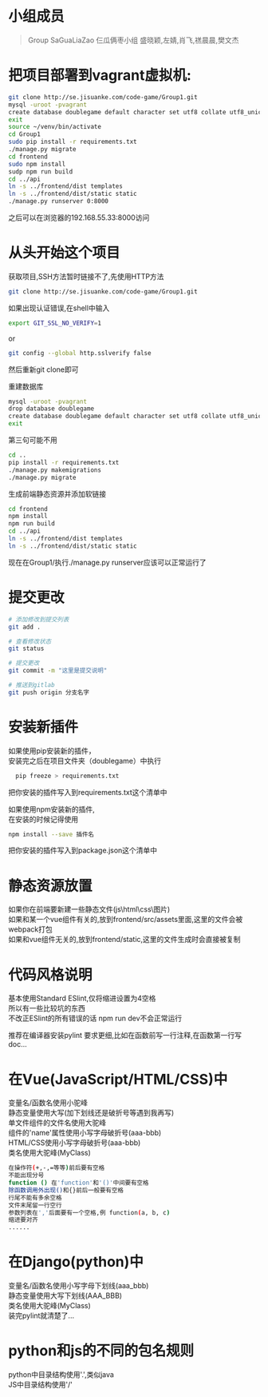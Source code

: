 # 小组成员

> Group SaGuaLiaZao 仨瓜俩枣小组
> 盛晓颖,左婧,肖飞,禚晨晨,樊文杰

# 把项目部署到vagrant虚拟机:
``` bash
git clone http://se.jisuanke.com/code-game/Group1.git
mysql -uroot -pvagrant
create database doublegame default character set utf8 collate utf8_unicode_ci;
exit
source ~/venv/bin/activate
cd Group1
sudo pip install -r requirements.txt
./manage.py migrate
cd frontend
sudo npm install
sudp npm run build
cd ../api
ln -s ../frontend/dist templates
ln -s ../frontend/dist/static static
./manage.py runserver 0:8000
```
之后可以在浏览器的192.168.55.33:8000访问  

# 从头开始这个项目

获取项目,SSH方法暂时链接不了,先使用HTTP方法
``` bash
git clone http://se.jisuanke.com/code-game/Group1.git
```
如果出现认证错误,在shell中输入
``` bash
export GIT_SSL_NO_VERIFY=1
```
or
``` bash
git config --global http.sslverify false
```
然后重新git clone即可

重建数据库
``` bash
mysql -uroot -pvagrant
drop database doublegame
create database doublegame default character set utf8 collate utf8_unicode_ci;
exit
```
第三句可能不用
``` bash
cd ..
pip install -r requirements.txt
./manage.py makemigrations
./manage.py migrate
```
生成前端静态资源并添加软链接
``` bash
cd frontend
npm install
npm run build
cd ../api
ln -s ../frontend/dist templates
ln -s ../frontend/dist/static static
```
现在在Group1/执行./manage.py runserver应该可以正常运行了


# 提交更改

``` bash
# 添加修改到提交列表
git add .

# 查看修改状态
git status

# 提交更改
git commit -m "这里是提交说明"

# 推送到gitlab
git push origin 分支名字
```

# 安装新插件
如果使用pip安装新的插件，  
安装完之后在项目文件夹（doublegame）中执行  
``` bash
  pip freeze > requirements.txt  
```
把你安装的插件写入到requirements.txt这个清单中  

如果使用npm安装新的插件,  
在安装的时候记得使用  
``` bash
npm install --save 插件名  
```
把你安装的插件写入到package.json这个清单中


# 静态资源放置
如果你在前端要新建一些静态文件(js\html\css\图片)  
如果和某一个vue组件有关的,放到frontend/src/assets里面,这里的文件会被webpack打包  
如果和vue组件无关的,放到frontend/static,这里的文件生成时会直接被复制


# 代码风格说明
基本使用Standard ESlint,仅将缩进设置为4空格  
所以有一些比较坑的东西  
不改正ESlint的所有错误的话 npm run dev不会正常运行

推荐在编译器安装pylint
要求更细,比如在函数前写一行注释,在函数第一行写doc...

# 在Vue(JavaScript/HTML/CSS)中
变量名/函数名使用小驼峰  
静态变量使用大写(加下划线还是破折号等遇到我再写)  
单文件组件的文件名使用大驼峰  
组件的'name'属性使用小写字母破折号(aaa-bbb)  
HTML/CSS使用小写字母破折号(aaa-bbb)  
类名使用大驼峰(MyClass)

``` bash
在操作符(+,-,=等等)前后要有空格
不能出现分号
function () 在'function'和'()'中间要有空格
除函数调用外出现()和{}前后一般要有空格
行尾不能有多余空格
文件末尾留一行空行
参数列表在','后面要有一个空格,例 function(a, b, c)
缩进要对齐
......
```


# 在Django(python)中
变量名/函数名使用小写字母下划线(aaa_bbb)  
静态变量使用大写下划线(AAA_BBB)  
类名使用大驼峰(MyClass)  
装完pylint就清楚了...

# python和js的不同的包名规则
python中目录结构使用'.',类似java  
JS中目录结构使用'/'  

